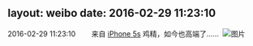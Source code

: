 layout: weibo
date: 2016-02-29 11:23:10
---
<meta name="referrer" content="no-referrer" />

2016-02-29 11:23:10  &nbsp;&nbsp;&nbsp;&nbsp;&nbsp;&nbsp; 来自 <a href="sinaweibo://customweibosource" rel="nofollow">iPhone 5s</a>
鸡精，如今也高端了…… ​​​
![图片](https://ww2.sinaimg.cn/large/6d2a6003jw1f1g1jdtz15j20rs0kuaem.jpg)

